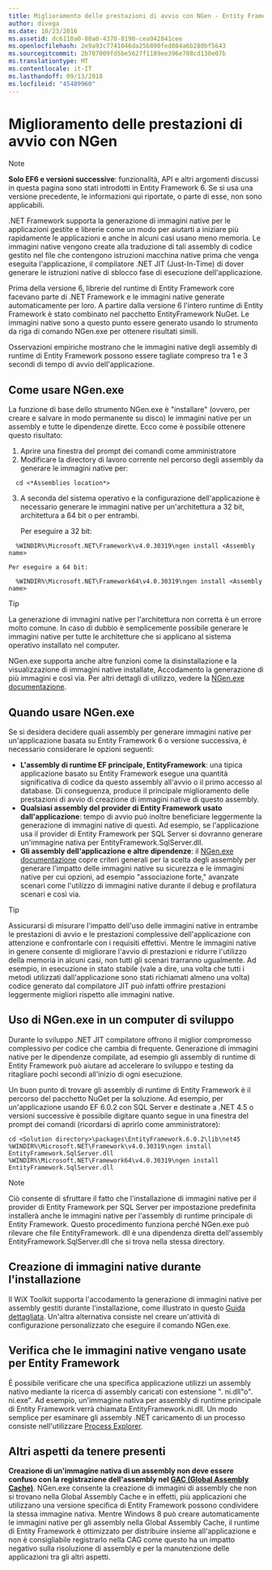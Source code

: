 ```yaml
---
title: Miglioramento delle prestazioni di avvio con NGen - Entity Framework 6
author: divega
ms.date: 10/23/2016
ms.assetid: dc6110a0-80a0-4370-8190-cea942841cee
ms.openlocfilehash: 2e9a93c7741046da25b890fed084a6b280bf5643
ms.sourcegitcommit: 2b787009fd5be5627f1189ee396e708cd130e07b
ms.translationtype: MT
ms.contentlocale: it-IT
ms.lasthandoff: 09/13/2018
ms.locfileid: "45489960"
---
```

# <a name="improving-startup-performance-with-ngen"></a>Miglioramento delle prestazioni di avvio con NGen
> [!NOTE]
> **Solo EF6 e versioni successive**: funzionalità, API e altri argomenti discussi in questa pagina sono stati introdotti in Entity Framework 6. Se si usa una versione precedente, le informazioni qui riportate, o parte di esse, non sono applicabili.  

.NET Framework supporta la generazione di immagini native per le applicazioni gestite e librerie come un modo per aiutarti a iniziare più rapidamente le applicazioni e anche in alcuni casi usano meno memoria. Le immagini native vengono create alla traduzione di tali assembly di codice gestito nel file che contengono istruzioni macchina native prima che venga eseguita l'applicazione, il compilatore .NET JIT (Just-In-Time) di dover generare le istruzioni native di sblocco fase di esecuzione dell'applicazione.  

Prima della versione 6, librerie del runtime di Entity Framework core facevano parte di .NET Framework e le immagini native generate automaticamente per loro. A partire dalla versione 6 l'intero runtime di Entity Framework è stato combinato nel pacchetto EntityFramework NuGet. Le immagini native sono a questo punto essere generato usando lo strumento da riga di comando NGen.exe per ottenere risultati simili.  

Osservazioni empiriche mostrano che le immagini native degli assembly di runtime di Entity Framework possono essere tagliate compreso tra 1 e 3 secondi di tempo di avvio dell'applicazione.  

## <a name="how-to-use-ngenexe"></a>Come usare NGen.exe  

La funzione di base dello strumento NGen.exe è "installare" (ovvero, per creare e salvare in modo permanente su disco) le immagini native per un assembly e tutte le dipendenze dirette. Ecco come è possibile ottenere questo risultato:  

1. Aprire una finestra del prompt dei comandi come amministratore  
2. Modificare la directory di lavoro corrente nel percorso degli assembly da generare le immagini native per:  

  ``` console
    cd <*Assemblies location*>  
  ```
3. A seconda del sistema operativo e la configurazione dell'applicazione è necessario generare le immagini native per un'architettura a 32 bit, architettura a 64 bit o per entrambi.  

    Per eseguire a 32 bit:  
  ``` console
    %WINDIR%\Microsoft.NET\Framework\v4.0.30319\ngen install <Assembly name>  
  ```
    Per eseguire a 64 bit:
  ``` console
    %WINDIR%\Microsoft.NET\Framework64\v4.0.30319\ngen install <Assembly name>  
  ```

> [!TIP]
> La generazione di immagini native per l'architettura non corretta è un errore molto comune. In caso di dubbio è semplicemente possibile generare le immagini native per tutte le architetture che si applicano al sistema operativo installato nel computer.  

NGen.exe supporta anche altre funzioni come la disinstallazione e la visualizzazione di immagini native installate, Accodamento la generazione di più immagini e così via. Per altri dettagli di utilizzo, vedere la [NGen.exe documentazione](https://msdn.microsoft.com/library/6t9t5wcf.aspx).  

## <a name="when-to-use-ngenexe"></a>Quando usare NGen.exe  

Se si desidera decidere quali assembly per generare immagini native per un'applicazione basata su Entity Framework 6 o versione successiva, è necessario considerare le opzioni seguenti:  

- **L'assembly di runtime EF principale, EntityFramework**: una tipica applicazione basato su Entity Framework esegue una quantità significativa di codice da questo assembly all'avvio o il primo accesso al database. Di conseguenza, produce il principale miglioramento delle prestazioni di avvio di creazione di immagini native di questo assembly.  
- **Qualsiasi assembly del provider di Entity Framework usato dall'applicazione**: tempo di avvio può inoltre beneficiare leggermente la generazione di immagini native di questi. Ad esempio, se l'applicazione usa il provider di Entity Framework per SQL Server si dovranno generare un'immagine nativa per EntityFramework.SqlServer.dll.  
- **Gli assembly dell'applicazione e altre dipendenze**: il [NGen.exe documentazione](https://msdn.microsoft.com/library/6t9t5wcf.aspx) copre criteri generali per la scelta degli assembly per generare l'impatto delle immagini native su sicurezza e le immagini native per cui opzioni, ad esempio "associazione forte," avanzate scenari come l'utilizzo di immagini native durante il debug e profilatura scenari e così via.  

> [!TIP]
> Assicurarsi di misurare l'impatto dell'uso delle immagini native in entrambe le prestazioni di avvio e le prestazioni complessive dell'applicazione con attenzione e confrontarle con i requisiti effettivi. Mentre le immagini native in genere consente di migliorare l'avvio di prestazioni e ridurre l'utilizzo della memoria in alcuni casi, non tutti gli scenari trarranno ugualmente. Ad esempio, in esecuzione in stato stabile (vale a dire, una volta che tutti i metodi utilizzati dall'applicazione sono stati richiamati almeno una volta) codice generato dal compilatore JIT può infatti offrire prestazioni leggermente migliori rispetto alle immagini native.  

## <a name="using-ngenexe-in-a-development-machine"></a>Uso di NGen.exe in un computer di sviluppo  

Durante lo sviluppo .NET JIT compilatore offrono il miglior compromesso complessivo per codice che cambia di frequente. Generazione di immagini native per le dipendenze compilate, ad esempio gli assembly di runtime di Entity Framework può aiutare ad accelerare lo sviluppo e testing da ritagliare pochi secondi all'inizio di ogni esecuzione.  

Un buon punto di trovare gli assembly di runtime di Entity Framework è il percorso del pacchetto NuGet per la soluzione. Ad esempio, per un'applicazione usando EF 6.0.2 con SQL Server e destinate a .NET 4.5 o versioni successive è possibile digitare quanto segue in una finestra del prompt dei comandi (ricordarsi di aprirlo come amministratore):  

``` console
cd <Solution directory>\packages\EntityFramework.6.0.2\lib\net45
%WINDIR%\Microsoft.NET\Framework\v4.0.30319\ngen install EntityFramework.SqlServer.dll
%WINDIR%\Microsoft.NET\Framework64\v4.0.30319\ngen install EntityFramework.SqlServer.dll
```  

> [!NOTE]
> Ciò consente di sfruttare il fatto che l'installazione di immagini native per il provider di Entity Framework per SQL Server per impostazione predefinita installerà anche le immagini native per l'assembly di runtime principale di Entity Framework. Questo procedimento funziona perché NGen.exe può rilevare che file EntityFramework. dll è una dipendenza diretta dell'assembly EntityFramework.SqlServer.dll che si trova nella stessa directory.  

## <a name="creating-native-images-during-setup"></a>Creazione di immagini native durante l'installazione  

Il WiX Toolkit supporta l'accodamento la generazione di immagini native per assembly gestiti durante l'installazione, come illustrato in questo [Guida dettagliata](http://wixtoolset.org/documentation/manual/v3/howtos/files_and_registry/ngen_managed_assemblies.html). Un'altra alternativa consiste nel creare un'attività di configurazione personalizzato che eseguire il comando NGen.exe.  

## <a name="verifying-that-native-images-are-being-used-for-ef"></a>Verifica che le immagini native vengano usate per Entity Framework  

È possibile verificare che una specifica applicazione utilizzi un assembly nativo mediante la ricerca di assembly caricati con estensione ". ni.dll"o". ni.exe". Ad esempio, un'immagine nativa per assembly di runtime principale di Entity Framework verrà chiamata EntityFramework.ni.dll. Un modo semplice per esaminare gli assembly .NET caricamento di un processo consiste nell'utilizzare [Process Explorer](https://technet.microsoft.com/sysinternals/bb896653).  

## <a name="other-things-to-be-aware-of"></a>Altri aspetti da tenere presenti  

**Creazione di un'immagine nativa di un assembly non deve essere confuso con la registrazione dell'assembly nel [GAC (Global Assembly Cache)](https://msdn.microsoft.com/library/yf1d93sz.aspx)**. NGen.exe consente la creazione di immagini di assembly che non si trovano nella Global Assembly Cache e in effetti, più applicazioni che utilizzano una versione specifica di Entity Framework possono condividere la stessa immagine nativa. Mentre Windows 8 può creare automaticamente le immagini native per gli assembly nella Global Assembly Cache, il runtime di Entity Framework è ottimizzato per distribuire insieme all'applicazione e non è consigliabile registrarlo nella CAG come questo ha un impatto negativo sulla risoluzione di assembly e per la manutenzione delle applicazioni tra gli altri aspetti.  
